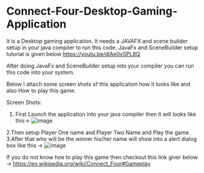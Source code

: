 # Connect-Four-Desktop-Gaming-Application
It is a Desktop gaming application. It needs a JAVAFX and scene builder setup in your java compiler to run this code.
JavaFx and SceneBuilder setup tutorial is given below 
https://youtu.be/dlAe0vSPL8Q

After doing JavaFx and SceneBuilder setup into your compiler you can run this code into your system.

Below I attach some screen shots of this application how it looks like and also How to play this game.

Screen Shots:

1. First Launch the application into your java compiler then it will looks like this->
![image](https://user-images.githubusercontent.com/59645372/127762564-02b8ccc1-6af2-407f-a88e-ffb3ffb2428d.png)

2.Then setup Player One name and Player Two Name and Play the game.
3.After that who will be the winner his/her name will show into a alert dialog box like this ->
![image](https://user-images.githubusercontent.com/59645372/127762655-af2c6a0d-1a56-4d34-8cff-7a3950a9f97d.png)

If you do not know hoe to play this game then checkout this link giver below ->
https://en.wikipedia.org/wiki/Connect_Four#Gameplay
